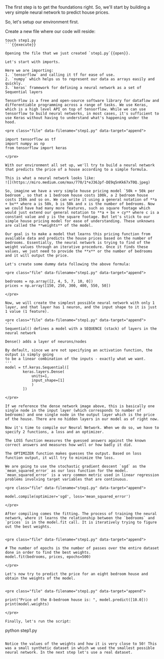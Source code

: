 The first step is to get the foundations right. So, we'll start by building a very simple neural network to predict house prices.

So, let's setup our environment first.

Create a new file where our code will reside:

```
touch step1.py
```{{execute}}

Opening the file that we just created `step1.py`{{open}}.

Let's start with imports. 

Here we are importing:
1. `tensorflow` and calling it tf for ease of use.
2. `numpy` which helps us to represent our data as arrays easily and quickly.
3. `keras` framework for defining a neural network as a set of Sequential layers

TensorFlow is a free and open-source software library for dataflow and differentiable programming across a range of tasks. We use Keras, which is a high level API on top of tensorflow. While we can use tensorflow to build neural networks, in most cases, it's sufficient to use Keras without having to understand what's happening under the hood.

<pre class="file" data-filename="step1.py" data-target="append">

import tensorflow as tf
import numpy as np
from tensorflow import keras

</pre>

With our environment all set up, we'll try to build a neural network that predicts the price of a house according to a simple formula.

This is what a neural network looks like:
![](https://miro.medium.com/max/770/1*eJ36Jpf-DE9q5nKk67xT0Q.jpeg)

So, imagine we have a very simple house pricing model `50k + 50k per bedroom`, so that a 1 bedroom house costs 100k, a 2 bedroom house costs 150k and so on. We can write it using a general notation of **a + bx** where a is 50k, b is 50k and x is the number of bedrooms. Now we could have had many more features, such as square footage which would just extend our general notation to **a + bx + cy** where c is a constant value and y is the square footage. But let's stick to our simple house pricing model for ease of understanding. These unknowns are called the **weights** of the model.

Our goal is to make a model that learns this pricing function from available data and predicts the house prices based on the number of bedrooms. Essentially, the neural network is trying to find of the weight values through an iterative procedure. Once it finds these values, we just need to provide the **x** or the number of bedrooms and it will output the price. 

Let's create some dummy data following the above formula:

<pre class="file" data-filename="step1.py" data-target="append">

bedrooms = np.array([2, 4, 5, 7, 10, 0])
prices = np.array([150, 250, 300, 400, 550, 50])

</pre>

Now, we will create the simplest possible neural network with only 1 layer, and that layer has 1 neuron, and the input shape to it is just 1 value (1 feature).

<pre class="file" data-filename="step1.py" data-target="append">
'''
Sequential() defines a model with a SEQUENCE (stack) of layers in the neural network 

Dense() adds a layer of neurons/nodes

By default, since we are not specifying an activation function, the output is simply going 
to be a linear combination of the inputs - exactly what we want.
'''
model = tf.keras.Sequential([
        keras.layers.Dense(
            units=1,
            input_shape=[1]
            )
        ])

</pre>

If we reference the dense network image above, this is basically one single node in the input layer (which corresponds to number of bedrooms) and one single node in the output layer which is the price of the house. There are no hidden layers in our model as of right now.

Now it's time to compile our Neural Network. When we do so, we have to specify 2 functions, a loss and an optimizer.

The LOSS function measures the guessed answers against the known correct answers and measures how well or how badly it did.

The OPTIMIZER function makes guesses the output. Based on loss function output, it will try to minimize the loss.

We are going to use the stochastic gradient descent `sgd` as the `mean_squared_error` as our loss function for the model. `mean_squared_error` is a very common metric used in linear regression problems involving target variables that are continuous.

<pre class="file" data-filename="step1.py" data-target="append">

model.compile(optimizer='sgd', loss='mean_squared_error')

</pre>

After compiling comes the fitting. The process of training the neural network, where it learns the relationship between the `bedrooms` and `prices` is in the model.fit call. It is iteratively trying to figure out the best weights.


<pre class="file" data-filename="step1.py" data-target="append">

# The number of epochs is the number of passes over the entire dataset done in order to find the best weights.
model.fit(bedrooms, prices, epochs=500)

</pre>

Let's now try to predict the price for an eight bedroom house and obtain the weights of the model.


<pre class="file" data-filename="step1.py" data-target="append">

print("Price of the 8-bedroom house is: ", model.predict([10.0]))
print(model.weights)

</pre>

Finally, let's run the script:

```
python step1.py

```{{execute}}

Notice the values of the weights and how it is very close to 50! This was a small synthetic dataset in which we used the smallest possible neural network. In the next step let's use a real dataset.